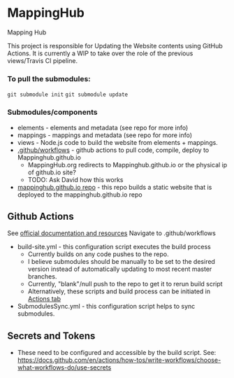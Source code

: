 # MappingHub
Mapping Hub

This project is responsible for Updating the Website contents using GitHub Actions.  It is currently a WIP to take over the role of the previous views/Travis CI pipeline.  

### To pull the submodules:
`git submodule init`
`git submodule update`

### Submodules/components
* elements - elements and metadata (see repo for more info)
* mappings - mappings and metadata (see repo for more info)
* views - Node.js code to build the website from elements + mappings.
* [.github/workflows](.github/workflows) - github actions to pull code, compile, deploy to Mappinghub.github.io
    * MappingHub.org redirects to Mappinghub.github.io or the physical ip of github.io site?
    * TODO: Ask David how this works
* [mappinghub.github.io repo](https://github.com/mappinghub/mappinghub.github.io) - this repo builds a static website that is deployed to the mappinghub.github.io repo

## Github Actions
See [official documentation and resources](https://github.com/features/actions)
Navigate to .github/workflows
* build-site.yml - this configuration script executes the build process
    * Currently builds on any code pushes to the repo.
    * I believe submodules should be manually to be set to the desired version instead of automatically updating to most recent master branches.
    * Currently, "blank"/null push to the repo to get it to rerun build script
    * Alternatively, these scripts and build process can be initiated in [Actions tab](https://github.com/mappinghub/MappingHub/actions)
* SubmodulesSync.yml - this configuration script helps to sync submodules.


## Secrets and Tokens
* These need to be configured and accessible by the build script.
See: https://docs.github.com/en/actions/how-tos/write-workflows/choose-what-workflows-do/use-secrets
